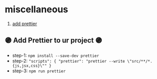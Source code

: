 # miscellaneous
1. [add prettier]()
## 🟣 Add Prettier to ur project 🟣
- step-1: `npm install --save-dev prettier` 
- step-2: ```"scripts": {
  "prettier": "prettier --write \"src/**/*.{js,jsx,css}\""
}``` 
- step-3: `npm run prettier`
